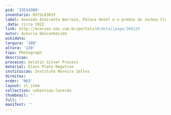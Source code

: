 ```yaml
---
pid: '33514360'
inventario: 037SL03033
label: Avenida Almirante Barroso, Palace Hotel e o prédio do Jockey Club
_data: circa 1922
link: http://acervos.ims.com.br/portals/#/detailpage/104110
autor: Autoria desconhecida
wikidata: 
largura: '180'
altura: '130'
tipo: Photograph
descricao: 
processo: Gelatin Silver Process
material: Glass Plate Negative
instituicao: Instituto Moreira Salles
direitos: 
order: '063'
layout: sl_item
collection: sebastiao-lacerda
thumbnail: ''
full: ''
manifest: ''
---
```

